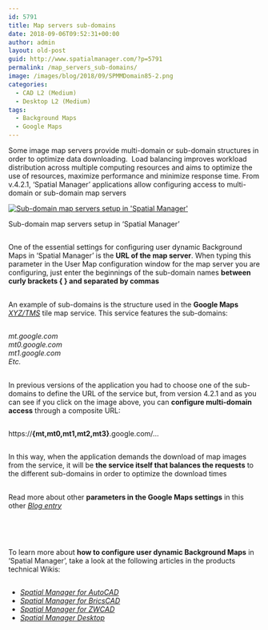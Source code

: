 ```yaml
---
id: 5791
title: Map servers sub-domains
date: 2018-09-06T09:52:31+00:00
author: admin
layout: old-post
guid: http://www.spatialmanager.com/?p=5791
permalink: /map_servers_sub-domains/
image: /images/blog/2018/09/SPMMDomain85-2.png
categories:
  - CAD L2 (Medium)
  - Desktop L2 (Medium)
tags:
  - Background Maps
  - Google Maps
---
```

<p>
  Some image map servers provide multi-domain or sub-domain structures in order to optimize data downloading.  Load balancing improves workload distribution across multiple computing resources and aims to optimize the use of resources, maximize performance and minimize response time. From v.4.2.1, &#8216;Spatial Manager&#8217; applications allow configuring access to multi-domain or sub-domain map servers
</p>

<p>
  <!--more-->
</p>

<div>
  <a href="/images/blog/2018/09/SPM-Severs-Multi-domain.png" target="_blank" rel="nofollow"><img src="/images/blog/2018/09/SPM-Severs-Multi-domain-1024x580.png" alt="Sub-domain map servers setup in 'Spatial Manager'" width="625" height="354" srcset="/images/blog/2018/09/SPM-Severs-Multi-domain-1024x580.png 1024w, /images/blog/2018/09/SPM-Severs-Multi-domain-300x170.png 300w, /images/blog/2018/09/SPM-Severs-Multi-domain-768x435.png 768w, /images/blog/2018/09/SPM-Severs-Multi-domain-624x354.png 624w" sizes="(max-width: 625px) 100vw, 625px" /></a>
  
  <p>
    Sub-domain map servers setup in &#8216;Spatial Manager&#8217;
  </p>
</div>

## 

<p>
  One of the essential settings for configuring user dynamic Background Maps in &#8216;Spatial Manager&#8217; is the <strong>URL of the map server</strong>. When typing this parameter in the User Map configuration window for the map server you are configuring, just enter the beginnings of the sub-domain names <strong>between curly brackets { } and separated by commas</strong>
</p>

<h2>
</h2>

<p>
  An example of sub-domains is the structure used in the <strong>Google Maps</strong> <a href="https://en.wikipedia.org/wiki/Tile_Map_Service" target="_blank" rel="nofollow"><span><em>XYZ/TMS</em></span></a> tile map service. This service features the sub-domains:
</p>

<h2>
</h2>

<div>
  <em>mt.google.com</em>
</div>

<div>
  <em>mt0.google.com</em>
</div>

<div>
  <em>mt1.google.com</em>
</div>

<div>
  <em>Etc.</em>
</div>

<div>
</div>

<h2>
</h2>

<p>
  In previous versions of the application you had to choose one of the sub-domains to define the URL of the service but, from version 4.2.1 and as you can see if you click on the image above, you can <strong>configure multi-domain access</strong> through a composite URL:
</p>

<h2>
</h2>

https://**{mt,mt0,mt1,mt2,mt3}**.google.com/&#8230;

<h2>
</h2>

<p>
  In this way, when the application demands the download of map images from the service, it will be <strong>the service itself that balances the requests</strong> to the different sub-domains in order to optimize the download times
</p>

<h2>
</h2>

Read more about other **parameters in the Google Maps settings** in this other <a href="http://www.spatialmanager.com/more-about-dynamic-google-maps-in-your-drawings-or-maps/" target="_blank" rel="nofollow"><span><em>Blog entry</em></span></a>

## 

&nbsp;

## 

<p>
  To learn more about <b>how to configure user dynamic Background Maps</b> in &#8216;Spatial Manager&#8217;, take a look at the following articles in the products technical Wikis:
</p>

<h2>
</h2>

<ul>
  <li>
    <span><em><span><a href="http://wiki.spatialmanager.com/index.php/Spatial_Manager%E2%84%A2_for_AutoCAD_-_FAQs:_Background_Maps_(%22Standard%22_and_%22Professional%22_editions_only)#Can_I_configure_my_own_Web_Map_Services.3F" target="_blank" rel="nofollow">Spatial Manager for AutoCAD</a></span></em></span>
  </li>
  <li>
    <span><em><span><a href="http://wiki.spatialmanager.com/index.php/Spatial_Manager%E2%84%A2_for_BricsCAD_-_FAQs:_Background_Maps_(%22Standard%22_and_%22Professional%22_editions_only)#Can_I_configure_my_own_Web_Map_Services.3F" target="_blank" rel="nofollow">Spatial Manager for BricsCAD</a></span></em></span>
  </li>
  <li>
    <span><em><span><a href="http://wiki.spatialmanager.com/index.php/Spatial_Manager%E2%84%A2_for_ZWCAD_-_FAQs:_Background_Maps_(%22Standard%22_and_%22Professional%22_editions_only)#Can_I_configure_my_own_Web_Map_Services.3F" target="_blank" rel="nofollow">Spatial Manager for ZWCAD</a></span></em></span>
  </li>
  <li>
    <span><a href="http://wiki.spatialmanager.com/index.php/Spatial_Manager_Desktop%E2%84%A2_-_FAQs:_Background_Maps#Can_I_configure_my_own_Web_Map_Services.3F" target="_blank" rel="nofollow"><span><em>Spatial Manager Desktop</em></span></a></span>
  </li>
</ul>